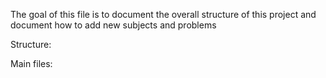
The goal of this file is to document the overall structure of this project and document how to add new subjects and problems

Structure:

Main files:
		